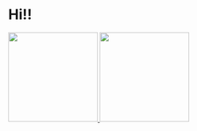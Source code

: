 # Hi!!

<div align="left">
  <a href="https://github.com/DouglasB19">
  <img height="180em" src="https://github-readme-stats.vercel.app/api?username=DouglasB19&show_icons=true&theme=synthwave&bg_color=291B29&include_all_commits=true&count_private=true"/>
  <img height="180em" src="https://github-readme-stats.vercel.app/api/top-langs/?username=DouglasB19&layout=compact&langs_count=7&theme=synthwave&bg_color=291B29"/>
</div>
